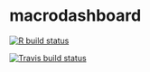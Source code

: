 
<!-- README.md is generated from README.Rmd. Please edit that file -->

# macrodashboard

<!-- badges: start -->

[![R build
status](https://github.com/mattcowgill/macrodashboard/workflows/R-CMD-check/badge.svg)](https://github.com/mattcowgill/macrodashboard/actions)

[![Travis build
status](https://travis-ci.org/mattcowgill/macrodashboard.svg?branch=master)](https://travis-ci.org/mattcowgill/macrodashboard)
<!-- badges: end -->
